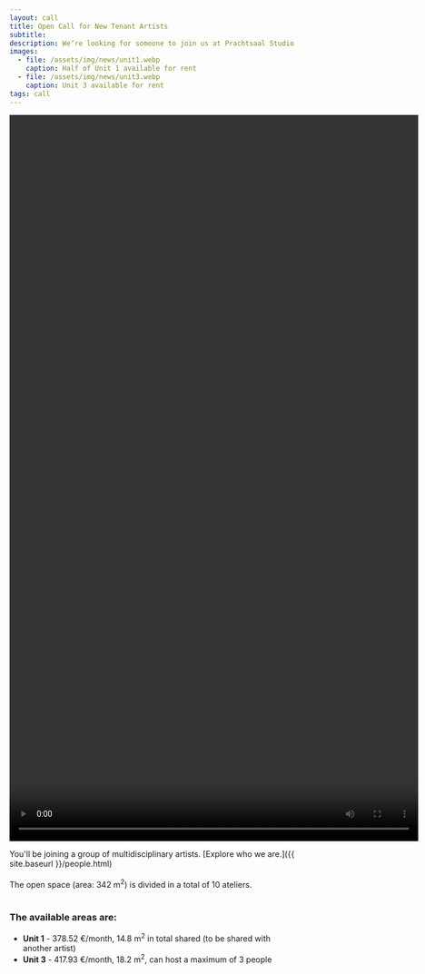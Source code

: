```yaml
---
layout: call
title: Open Call for New Tenant Artists
subtitle: 
description: We’re looking for someone to join us at Prachtsaal Studio, our beautiful open space in Neukölln (halfway between U-Leinestraße and U-Hermannstraße)!
images: 
  - file: /assets/img/news/unit1.webp
    caption: Half of Unit 1 available for rent
  - file: /assets/img/news/unit3.webp
    caption: Unit 3 available for rent
tags: call
---
```


<video width="720" height="1280" controls>
  <source src="{{ "/assets/video/open_call_august_2024_low.mp4" | relative_url }}" type="video/mp4">
  Your browser does not support the video tag.
</video>
<br>

You'll be joining a group of multidisciplinary artists.
[Explore who we are.]({{ site.baseurl }}/people.html)
<br><br>
The open space (area: 342 m<sup>2</sup>) is divided in a total of 10 ateliers.
<br><br>

### The available areas are:

<ul>
<li><b>Unit 1</b> - 378.52 €/month, 14.8 m<sup>2</sup> in total shared (to be shared with another artist)</li>
<li><b>Unit 3</b> - 417.93 €/month, 18.2 m<sup>2</sup>, can host a maximum of 3 people</li>
</ul>
